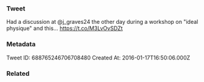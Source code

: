 ### Tweet
Had a discussion at @j_graves24 the other day during a workshop on "ideal physique" and this… https://t.co/M3LvOvSDZt

### Metadata
Tweet ID: 688765246706708480
Created At: 2016-01-17T16:50:06.000Z

### Related

